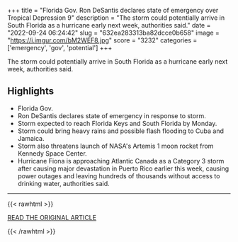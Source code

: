 +++
title = "Florida Gov. Ron DeSantis declares state of emergency over Tropical Depression 9"
description = "The storm could potentially arrive in South Florida as a hurricane early next week, authorities said."
date = "2022-09-24 06:24:42"
slug = "632ea283313ba82dcce0b658"
image = "https://i.imgur.com/bM2WEF8.jpg"
score = "3232"
categories = ['emergency', 'gov', 'potential']
+++

The storm could potentially arrive in South Florida as a hurricane early next week, authorities said.

## Highlights

- Florida Gov.
- Ron DeSantis declares state of emergency in response to storm.
- Storm expected to reach Florida Keys and South Florida by Monday.
- Storm could bring heavy rains and possible flash flooding to Cuba and Jamaica.
- Storm also threatens launch of NASA's Artemis 1 moon rocket from Kennedy Space Center.
- Hurricane Fiona is approaching Atlantic Canada as a Category 3 storm after causing major devastation in Puerto Rico earlier this week, causing power outages and leaving hundreds of thousands without access to drinking water, authorities said.

---

{{< rawhtml >}}
  <p class="article-category">
    <a target="_blank" href="https://www.cbsnews.com/news/tropical-depression-9-florida-governor-ron-desantis-declares-state-of-emergency/">READ THE ORIGINAL ARTICLE</a>
  </p>
{{< /rawhtml >}}

